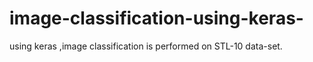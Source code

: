 # image-classification-using-keras-
using keras ,image classification is performed on  STL-10 data-set. 
